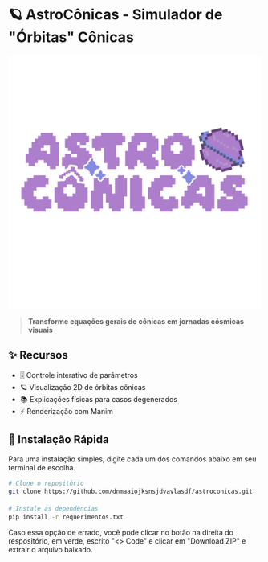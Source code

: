 # 🪐 AstroCônicas - Simulador de "Órbitas" Cônicas

![Banner](imagens/AstroConicas.png) <!-- O banner é pra estar aqui -->

> **Transforme equações gerais de cônicas em jornadas cósmicas visuais**

## ✨ Recursos
- 🎚️ Controle interativo de parâmetros
- 🪐 Visualização 2D de órbitas cônicas
- 📚 Explicações físicas para casos degenerados
- ⚡ Renderização com Manim

## 🚀 Instalação Rápida
Para uma instalação simples, digite cada um dos comandos abaixo em seu terminal de escolha. 
```bash
# Clone o repositório
git clone https://github.com/dnmaaiojksnsjdvavlasdf/astroconicas.git

# Instale as dependências
pip install -r requerimentos.txt
```
Caso essa opção de errado, você pode clicar no botão na direita do respositório, em verde, escrito "<> Code" e clicar em "Download ZIP" e extrair o arquivo baixado.
